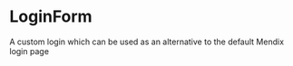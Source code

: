 LoginForm
=========

A custom login which can be used as an alternative to the default Mendix login page
